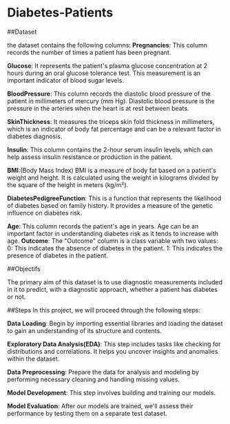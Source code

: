# Diabetes-Patients

##Dataset

the dataset contains the following columns:
**Pregnancies**: This column records the number of times a patient has been pregnant.

**Glucose**: It represents the patient's plasma glucose concentration at 2 hours during an oral glucose tolerance test. This measurement is an important indicator of blood sugar levels.

**BloodPressure**: This column records the diastolic blood pressure of the patient in millimeters of mercury (mm Hg). Diastolic blood pressure is the pressure in the arteries when the heart is at rest between beats.

**SkinThickness**: It measures the triceps skin fold thickness in millimeters, which is an indicator of body fat percentage and can be a relevant factor in diabetes diagnosis.

**Insulin**: This column contains the 2-hour serum insulin levels, which can help assess insulin resistance or production in the patient.

**BMI**:(Body Mass Index) BMI is a measure of body fat based on a patient's weight and height. It is calculated using the weight in kilograms divided by the square of the height in meters (kg/m²).

**DiabetesPedigreeFunction**: This is a function that represents the likelihood of diabetes based on family history. It provides a measure of the genetic influence on diabetes risk.

**Age**: This column records the patient's age in years. Age can be an important factor in understanding diabetes risk as it tends to increase with age.
**Outcome**: The "Outcome" column is a class variable with two values:
       0: This indicates the absence of diabetes in the patient.
       1: This indicates the presence of diabetes in the patient.


##Objectifs

The primary aim of this dataset is to use diagnostic measurements included in it to predict, with a diagnostic approach, whether a patient has diabetes or not.


##Steps
In this project, we will proceed through the following steps:

**Data Loading**: Begin by importing essential libraries and loading the dataset to gain an understanding of its structure and contents.

**Exploratory Data Analysis(EDA)**: This step includes tasks like checking for distributions and correlations. It helps you uncover insights and anomalies within the dataset.

**Data Preprocessing**: Prepare the data for analysis and modeling by performing necessary cleaning and handling missing values. 

**Model Development**: This step involves building and training our models.

**Model Evaluation**: After our models are trained, we'll assess their performance by testing them on a separate test dataset.
